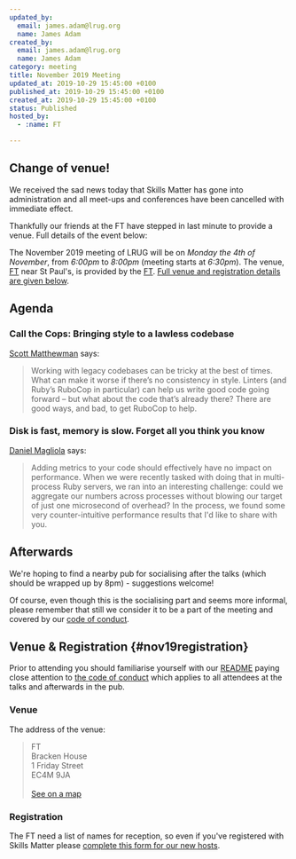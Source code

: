 ```yaml
---
updated_by:
  email: james.adam@lrug.org
  name: James Adam
created_by:
  email: james.adam@lrug.org
  name: James Adam
category: meeting
title: November 2019 Meeting
updated_at: 2019-10-29 15:45:00 +0100
published_at: 2019-10-29 15:45:00 +0100
created_at: 2019-10-29 15:45:00 +0100
status: Published
hosted_by:
  - :name: FT

---
```


## Change of venue!

We received the sad news today that Skills Matter has gone into administration and all meet-ups and conferences have been cancelled with immediate effect.

Thankfully our friends at the FT have stepped in last minute to provide a venue. Full details of the event below:

The November 2019 meeting of LRUG will be on *Monday the 4th of November*,
from _6:00pm_ to _8:00pm_ (meeting starts at _6:30pm_).  The venue, [FT][ft-venue] near St Paul's, is
provided by the [FT](https://subs.ft.com/spa3_bc1).  [Full venue and
registration details are given below](#nov19registration).

## Agenda

### Call the Cops: Bringing style to a lawless codebase

[Scott Matthewman](https://twitter.com/scottm) says:

> Working with legacy codebases can be tricky at the best of times. What can
> make it worse if there’s no consistency in style. Linters (and Ruby’s RuboCop
> in particular) can help us write good code going forward – but what about the
> code that’s already there? There are good ways, and bad, to get RuboCop to
> help.

### Disk is fast, memory is slow. Forget all you think you know

[Daniel Magliola](https://twitter.com/dmagliola) says:

> Adding metrics to your code should effectively have no impact on performance.
> When we were recently tasked with doing that in multi-process Ruby servers, we
> ran into an interesting challenge: could we aggregate our numbers across
> processes without blowing our target of just one microsecond of overhead? In
> the process, we found some very counter-intuitive performance results that I'd
> like to share with you.

## Afterwards
We're hoping to find a nearby pub for socialising after the talks (which should be wrapped up by 8pm) - suggestions welcome!

Of course, even though this is the socialising part and seems more
informal, please remember that still we consider it to be a part of the
meeting and covered by our [code of conduct](http://readme.lrug.org/#code-of-conduct).


## Venue & Registration {#nov19registration}

Prior to attending you should familiarise yourself with our
[README](http://readme.lrug.org/) paying close attention to [the code of
conduct](http://readme.lrug.org/#code-of-conduct) which applies to
all attendees at the talks and afterwards in the pub.

### Venue

The address of the venue:

> FT<br/>Bracken House<br/>1 Friday Street<br/>EC4M 9JA<br/><br/>[See on a map](https://goo.gl/maps/j2S4QxizSZQB33BN8)

### Registration

The FT need a list of names for reception, so even if you've registered with Skills Matter please [complete this form for our new hosts][ft-event].

[ft-venue]: https://goo.gl/maps/j2S4QxizSZQB33BN8
[ft-event]:  https://docs.google.com/forms/d/e/1FAIpQLSebOgq4yoPzw90Xcni4KVgAlppmjUP2xpVTrwQrSDSY_Iy4-g/viewform
